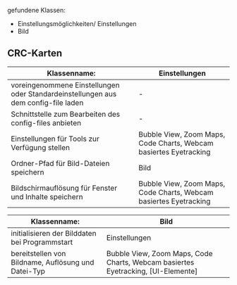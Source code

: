 gefundene Klassen:
 - Einstellungsmöglichkeiten/ Einstellungen
 - Bild
## CRC-Karten
|Klassenname:|**Einstellungen**|
|--|--|
|voreingenommene Einstellungen oder Standardeinstellungen aus dem config-file laden |-|
|Schnittstelle zum Bearbeiten des config-files anbieten |-|
|Einstellungen für Tools zur Verfügung stellen |Bubble View, Zoom Maps, Code Charts, Webcam basiertes Eyetracking|
|Ordner-Pfad für Bild-Dateien speichern |Bild|
|Bildschirmauflösung für Fenster und Inhalte speichern|Bubble View, Zoom Maps, Code Charts, Webcam basiertes Eyetracking|

|Klassenname:|**Bild**|
|--|--|
|initialisieren der Bilddaten bei Programmstart |Einstellungen|
|bereitstellen von Bildname, Auflösung und Datei-Typ |Bubble View, Zoom Maps, Code Charts, Webcam basiertes Eyetracking, [UI-Elemente]|